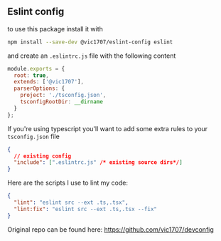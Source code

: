 ## Eslint config

to use this package install it with

```bash
npm install --save-dev @vic1707/eslint-config eslint
```

and create an `.eslintrc.js` file with the following content

```js
module.exports = {
  root: true,
  extends: ['@vic1707'],
  parserOptions: {
    project: './tsconfig.json',
    tsconfigRootDir: __dirname
  }
};
```

If you're using typescript you'll want to add some extra rules to your `tsconfig.json` file

```json
{
  // existing config
  "include": [".eslintrc.js" /* existing source dirs*/]
}
```

Here are the scripts I use to lint my code:

```json
{
  "lint": "eslint src --ext .ts,.tsx",
  "lint:fix": "eslint src --ext .ts,.tsx --fix"
}
```

Original repo can be found here: https://github.com/vic1707/devconfig
